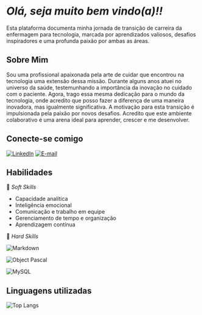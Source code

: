 # *Olá, seja muito bem vindo(a)!!*

  Esta plataforma documenta minha jornada de transição de carreira da enfermagem para tecnologia, marcada por aprendizados valiosos, desafios inspiradores e uma profunda paixão por ambas as áreas.

  ## Sobre Mim
   Sou uma profissional apaixonada pela arte de cuidar que encontrou na tecnologia uma extensão dessa missão. Durante alguns anos atuei no universo da saúde, testemunhando a importância da inovação no cuidado com o paciente. Agora, trago essa mesma dedicação para o mundo da tecnologia, onde acredito que posso fazer a diferença de uma maneira inovadora, mas igualmente significativa. A motivação para esta transição é impulsionada pela paixão por novos desafios. Acredito que este ambiente colaborativo é uma arena ideal para aprender, crescer e me desenvolver.

  ## Conecte-se comigo
  [![LinkedIn](https://img.shields.io/badge/LinkedIn-000?style=for-the-badge&logo=linkedin&logoColor=0E76A8)](https://www.linkedin.com/in/jessica-souza03/) [![E-mail](https://img.shields.io/badge/-Email-000?style=for-the-badge&logo=microsoft-gmailk&logoColor=007BFF)](mailto:jessicassouza.web@gmail.com) 
  
  ## Habilidades

  📌 *Soft Skills* 

  * Capacidade analítica
  * Inteligência emocional
  * Comunicação e trabalho em equipe
  * Gerenciamento de tempo e organização
  * Aprendizagem contínua


  📌 *Hard Skills* 

![Markdown](https://img.shields.io/badge/Markdown-000?style=for-the-badge&logo=markdown)

![Object Pascal](https://img.shields.io/badge/Object-Pascal-000?style=for-the-badge&logo=&logoColor=777884)

![MySQL](https://img.shields.io/badge/MySQL-000?style=for-the-badge&logo=mysql&logoColor=005C84)

## Linguagens utilizadas

![Top Langs](https://github-readme-stats-git-masterrstaa-rickstaa.vercel.app/api/top-langs/?username=SEUUSERNAME&bg_color=000&border_color=30A3DC&title_color=E94D5F&text_color=FFF)
